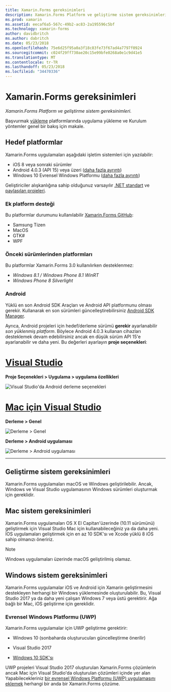```yaml
---
title: Xamarin.Forms gereksinimleri
description: Xamarin.Forms Platform ve geliştirme sistem gereksinimleri.
ms.prod: xamarin
ms.assetid: eecaf6a5-567c-49b2-ac83-2a195596c5bf
ms.technology: xamarin-forms
author: davidbritch
ms.author: dabritch
ms.date: 05/23/2018
ms.openlocfilehash: 75e6d25f95a0a3f18c83fe73f67ad4a7797f0924
ms.sourcegitcommit: c024f29ff730ae20c15e99bfe0268a0e1c9d41e5
ms.translationtype: MT
ms.contentlocale: tr-TR
ms.lasthandoff: 05/23/2018
ms.locfileid: "34470336"
---
```

# <a name="xamarinforms-requirements"></a>Xamarin.Forms gereksinimleri

_Xamarin.Forms Platform ve geliştirme sistem gereksinimleri._

Başvurmak [yükleme](~/cross-platform/get-started/installation/index.md) platformlarında uygulama yükleme ve Kurulum yöntemler genel bir bakış için makale.

## <a name="target-platforms"></a>Hedef platformlar

Xamarin.Forms uygulamaları aşağıdaki işletim sistemleri için yazılabilir:

- iOS 8 veya sonraki sürümler
- Android 4.0.3 (API 15) veya üzeri ([daha fazla ayrıntı](#android))
- Windows 10 Evrensel Windows Platformu ([daha fazla ayrıntı](#windows10))

Geliştiriciler alışkanlığına sahip olduğunuz varsayılır [.NET standart](~/cross-platform/app-fundamentals/net-standard.md) ve [paylaşılan projeleri](~/cross-platform/app-fundamentals/shared-projects.md).

### <a name="additional-platform-support"></a>Ek platform desteği

Bu platformlar durumunu kullanılabilir [Xamarin.Forms GitHub](https://github.com/xamarin/Xamarin.Forms/wiki/Platform-Support):

- Samsung Tizen
- MacOS
- GTK#
- WPF

### <a name="platforms-from-earlier-versions"></a>Önceki sürümlerinden platformları

Bu platformlar Xamarin.Forms 3.0 kullanılırken desteklenmez:

- *Windows 8.1 / Windows Phone 8.1 WinRT*
- *Windows Phone 8 Silverlight*

### <a name="android"></a>Android

Yüklü en son Android SDK Araçları ve Android API platformunu olması gerekir. Kullanarak en son sürümleri güncelleştirebilirsiniz [Android SDK Manager](~/android/get-started/installation/android-sdk.md).

Ayrıca, Android projeleri için hedef/derleme sürümü **gerekir** ayarlanabilir *son yüklenmiş platform*. Böylece Android 4.0.3 kullanan cihazları desteklemek devam edebilirsiniz ancak en düşük sürüm API 15'e ayarlanabilir ve daha yeni. Bu değerleri ayarlayın **proje seçenekleri**:

# <a name="visual-studiotabvswin"></a>[Visual Studio](#tab/vswin)

**Proje Seçenekleri > Uygulama > uygulama özellikleri**

![](installation-images/options-android-vs-sml.png "Visual Studio'da Android derleme seçenekleri")

# <a name="visual-studio-for-mactabvsmac"></a>[Mac için Visual Studio](#tab/vsmac)

**Derleme > Genel**

![](installation-images/options-general-sml.png "Derleme > Genel")

**Derleme > Android uygulaması**

![](installation-images/options-android-sml.png "Derleme > Android uygulaması")

-----

## <a name="development-system-requirements"></a>Geliştirme sistem gereksinimleri

Xamarin.Forms uygulamaları macOS ve Windows geliştirilebilir. Ancak, Windows ve Visual Studio uygulamasının Windows sürümleri oluşturmak için gereklidir.

## <a name="mac-system-requirements"></a>Mac sistem gereksinimleri

Xamarin.Forms uygulamaları OS X El Capitan'üzerinde (10.11 sürümünü) geliştirmek için Visual Studio Mac için kullanabileceğiniz ya da daha yeni. İOS uygulamaları geliştirmek için en az 10 SDK'sı ve Xcode yüklü 8 iOS sahip olmanızı öneririz.

> [!NOTE]
>  Windows uygulamaları üzerinde macOS geliştirilmiş olamaz.

## <a name="windows-system-requirements"></a>Windows sistem gereksinimleri

Xamarin.Forms uygulamalar iOS ve Android için Xamarin geliştirmesini destekleyen herhangi bir Windows yüklemesinde oluşturulabilir. Bu, Visual Studio 2017 ya da daha yeni çalışan Windows 7 veya üstü gerektirir. Ağa bağlı bir Mac, iOS geliştirme için gereklidir.

<a name="windows10" />

### <a name="universal-windows-platform-uwp"></a>Evrensel Windows Platformu (UWP)

Xamarin.Forms uygulamalar için UWP geliştirme gerektirir:

- Windows 10 (sonbaharda oluşturucuları güncelleştirme önerilir)

- Visual Studio 2017

- [Windows 10 SDK'sı](https://dev.windows.com/downloads/windows-10-sdk)

UWP projeleri Visual Studio 2017 oluşturulan Xamarin.Forms çözümlerin ancak Mac için Visual Studio'da oluşturulan çözümleri içinde yer alan
Yapabilecekleriniz [bir evrensel Windows Platformu (UWP) uygulamasını eklemek](~/xamarin-forms/platform/windows/installation/index.md) herhangi bir anda bir Xamarin.Forms çözüme.
